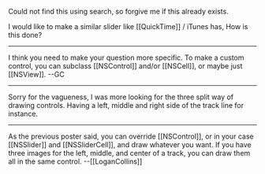 Could not find this using search, so forgive me if this already exists.

I would like to make a similar slider like [[QuickTime]] / iTunes has, How is this done?

----

I think you need to make your question more specific. To make a custom control, you can subclass [[NSControl]] and/or [[NSCell]], or maybe just [[NSView]]. --GC

----
Sorry for the vagueness, I was more looking for the three split way of drawing controls. Having a left, middle and right side of the track line for instance.

----

As the previous poster said, you can override [[NSControl]], or in your case [[NSSlider]] and [[NSSliderCell]], and draw whatever you want. If you have three images for the left, middle, and center of a track, you can draw them all in the same control. --[[LoganCollins]]
